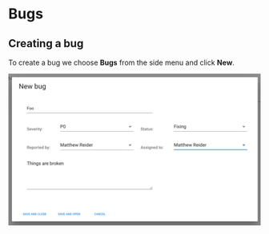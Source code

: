 # Bugs

## Creating a bug

To create a bug we choose **Bugs** from the side menu and click **New**.

![](../.gitbook/assets/screen-shot-2019-04-18-at-9.48.01-pm.png)

